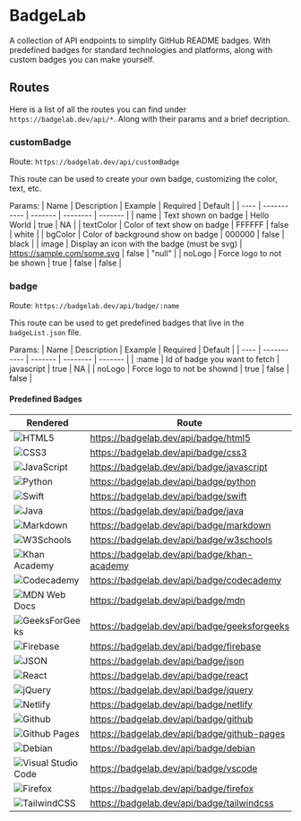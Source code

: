 # BadgeLab

A collection of API endpoints to simplify GitHub README badges. With predefined badges for standard technologies and platforms, along with custom badges you can make yourself.

## Routes
Here is a list of all the routes you can find under `https://badgelab.dev/api/*`. Along with their params and a brief decription.

### customBadge
Route:
`https://badgelab.dev/api/customBadge`

This route can be used to create your own badge, customizing the color, text, etc.

Params:
| Name | Description | Example | Required | Default |
| ---- | ----------- | ------- | -------- | ------- |
| name | Text shown on badge | Hello World | true | NA |
| textColor | Color of text show on badge | FFFFFF | false | white |
| bgColor | Color of background show on badge | 000000 | false | black |
| image | Display an icon with the badge (must be svg) | https://sample.com/some.svg | false | "null" |
| noLogo | Force logo to not be shown | true | false | false |

### badge
Route:
`https://badgelab.dev/api/badge/:name`

This route can be used to get predefined badges that live in the `badgeList.json` file.

Params:
| Name | Description | Example | Required | Default |
| ---- | ----------- | ------- | -------- | ------- |
| :name | Id of badge you want to fetch | javascript | true | NA |
| noLogo | Force logo to not be shownd | true | false | false |

#### Predefined Badges

| Rendered | Route |
| -------- | ----- |
| ![HTML5](https://badgelab.dev/api/badge/html5) | https://badgelab.dev/api/badge/html5 |
| ![CSS3](https://badgelab.dev/api/badge/css3) | https://badgelab.dev/api/badge/css3 |
| ![JavaScript](https://badgelab.dev/api/badge/javascript) | https://badgelab.dev/api/badge/javascript |
| ![Python](https://badgelab.dev/api/badge/python) | https://badgelab.dev/api/badge/python |
| ![Swift](https://badgelab.dev/api/badge/swift) | https://badgelab.dev/api/badge/swift |
| ![Java](https://badgelab.dev/api/badge/java) | https://badgelab.dev/api/badge/java |
| ![Markdown](https://badgelab.dev/api/badge/markdown) | https://badgelab.dev/api/badge/markdown |
| ![W3Schools](https://badgelab.dev/api/badge/w3schools) | https://badgelab.dev/api/badge/w3schools |
| ![Khan Academy](https://badgelab.dev/api/badge/khan-academy) | https://badgelab.dev/api/badge/khan-academy |
| ![Codecademy](https://badgelab.dev/api/badge/codecademy) | https://badgelab.dev/api/badge/codecademy |
| ![MDN Web Docs](https://badgelab.dev/api/badge/mdn) | https://badgelab.dev/api/badge/mdn |
| ![GeeksForGeeks](https://badgelab.dev/api/badge/geeksforgeeks) | https://badgelab.dev/api/badge/geeksforgeeks |
| ![Firebase](https://badgelab.dev/api/badge/firebase) | https://badgelab.dev/api/badge/firebase |
| ![JSON](https://badgelab.dev/api/badge/json) | https://badgelab.dev/api/badge/json |
| ![React](https://badgelab.dev/api/badge/react) | https://badgelab.dev/api/badge/react |
| ![jQuery](https://badgelab.dev/api/badge/jquery) | https://badgelab.dev/api/badge/jquery |
| ![Netlify](https://badgelab.dev/api/badge/netlify) | https://badgelab.dev/api/badge/netlify |
| ![Github](https://badgelab.dev/api/badge/github) | https://badgelab.dev/api/badge/github |
| ![Github Pages](https://badgelab.dev/api/badge/github-pages) | https://badgelab.dev/api/badge/github-pages |
| ![Debian](https://badgelab.dev/api/badge/debian) | https://badgelab.dev/api/badge/debian |
| ![Visual Studio Code](https://badgelab.dev/api/badge/vscode) | https://badgelab.dev/api/badge/vscode |
| ![Firefox](https://badgelab.dev/api/badge/firefox) | https://badgelab.dev/api/badge/firefox |
| ![TailwindCSS](https://badgelab.dev/api/badge/tailwindcss) | https://badgelab.dev/api/badge/tailwindcss |






















